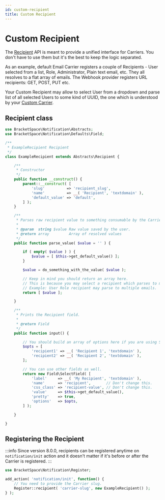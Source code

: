 ```yaml
---
id: custom-recipient
title: Custom Recipient
---
```


# Custom Recipient

The [Recipient](../general/extension-possibilities.md#recipient) API is meant to provide a unified interface for Carriers. You don't have to use them but it's the best to keep the logic separated.

As an example, default Email Carrier registers a couple of Recipients - User selected from a list, Role, Administrator, Plain text email, etc. They all resolves to a flat array of emails. The Webhook provider registers URL recipients: GET, POST, PUT etc.

Your Custom Recipient may allow to select User from a dropdown and parse list of all selected Users to some kind of UUID, the one which is understood by your [Custom Carrier](../carriers/custom-carrier.md).

## Recipient class

```php
use BracketSpace\Notification\Abstracts;
use BracketSpace\Notification\Defaults\Field;

/**
 * ExampleRecipient Recipient
 */
class ExampleRecipient extends Abstracts\Recipient {

	/**
	 * Constructor
	 */
	public function __construct() {
		parent::__construct( [
			'slug'          => 'recipient_slug',
			'name'          => __( 'Recipient', 'textdomain' ),
			'default_value' => 'default',
		] );
	}

	/**
	 * Parses raw recipient value to something consumable by the Carrier.
	 *
	 * @param  string $value Raw value saved by the user.
	 * @return array         Array of resolved values
	 */
	public function parse_value( $value = '' ) {

		if ( empty( $value ) ) {
			$value = [ $this->get_default_value() ];
		}

		$value = do_something_with_the_value( $value );

		// Keep in mind you should return an array here.
		// This is because you may select a recipient which parses to multiple values.
		// Example: User Role recipient may parse to multiple emails.
		return [ $value ];

	}

	/**
	 * Prints the Recipient field.
	 *
	 * @return Field
	 */
	public function input() {

		// You should build an array of options here if you are using SelectField field.
		$opts = [
			'recipient1' => __( 'Recipient 1', 'textdomain' ),
			'recipient2' => __( 'Recipient 2', 'textdomain' ),
		];

		// You can use other fields as well.
		return new Field\SelectField( [
			'label'     => __( 'My Recipient', 'textdomain' ),
			'name'      => 'recipient',       // Don't change this.
			'css_class' => 'recipient-value', // Don't change this.
			'value'     => $this->get_default_value(),
			'pretty'    => true,
			'options'   => $opts,
		] );

	}

}
```

## Registering the Recipient

:::info
Since version 8.0.0, recipients can be registered anytime on `notification/init` action and it doesn't matter if it's before or after the Carrier is registered.
:::

```php
use BracketSpace\Notification\Register;

add_action( 'notification/init', function() {
    // You need to provide the Carrier slug.
    Register::recipient( 'carrier-slug', new ExampleRecipient() );
} );
```
